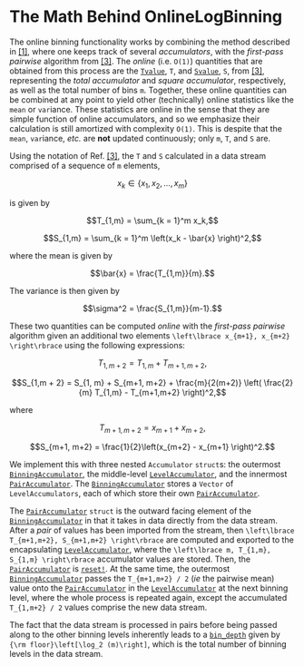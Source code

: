 # The Math Behind OnlineLogBinning

The online binning functionality works by combining the method described in [[1]](@ref), where one keeps track of several _accumulators_, with the _first-pass pairwise_ algorithm from [[3]](@ref). The _online_ (i.e. `O(1)`) quantities that are obtained from this process are the [`Tvalue`](@ref), ``T``, and [`Svalue`](@ref), ``S``, from [[3]](@ref), representing the _total accumulator_ and _square accumulator_, respectively, as well as the total number of bins ``m``. Together, these online quantities can be combined at any point to yield other (technically) online statistics like the `mean` or `var`iance. These statistics are online in the sense that they are simple function of online accumulators, and so we emphasize their calculation is still amortized with complexity `O(1)`. This is despite that the `mean`, `var`iance, _etc._ are __not__ updated continuously; only ``m``, ``T``, and ``S`` are.

Using the notation of Ref. [[3]](@ref), the ``T`` and ``S`` calculated in a data stream comprised of a sequence of ``m`` elements,

```math
x_k \in \left\lbrace x_1,x_2,\dots,x_m\right\rbrace
```

is given by

```math
T_{1,m} = \sum_{k = 1}^m x_k,
```

```math
S_{1,m} = \sum_{k = 1}^m \left(x_k - \bar{x} \right)^2,
```

where the mean is given by

```math
\bar{x} = \frac{T_{1,m}}{m}.
```

The variance is then given by

```math
\sigma^2 = \frac{S_{1,m}}{m-1}.
```

These two quantities can be computed _online_ with the _first-pass_ _pairwise_ algorithm given an additional two elements ``\left\lbrace x_{m+1}, x_{m+2} \right\rbrace`` using the following expressions:

```math
T_{1,m + 2} = T_{1,m} + T_{m+1,m+2},
```

```math
S_{1,m + 2} = S_{1, m} + S_{m+1, m+2} + \frac{m}{2(m+2)} \left( \frac{2}{m} T_{1,m} - T_{m+1,m+2} \right)^2,
```

where

```math
T_{m+1,m+2} = x_{m+1} + x_{m+2},
```

```math
S_{m+1, m+2} = \frac{1}{2}\left(x_{m+2} - x_{m+1} \right)^2.
```

We implement this with three nested `Accumulator` `struct`s: the outermost [`BinningAccumulator`](@ref), the middle-level [`LevelAccumulator`](@ref), and the innermost [`PairAccumulator`](@ref). The [`BinningAccumulator`](@ref) stores a `Vector` of `LevelAccumulators`, each of which store their own [`PairAccumulator`](@ref).

The [`PairAccumulator`](@ref) `struct` is the outward facing element of the [`BinningAccumulator`](@ref) in that it takes in data directly from the data stream. After a _pair_ of values has been imported from the stream, then ``\left\lbrace T_{m+1,m+2}, S_{m+1,m+2} \right\rbrace`` are computed and exported to the encapsulating [`LevelAccumulator`](@ref), where the ``\left\lbrace m, T_{1,m}, S_{1,m} \right\rbrace`` accumulator values are stored. Then, the [`PairAccumulator`](@ref) is [`reset!`](@ref). At the same time, the outermost [`BinningAccumulator`](@ref) passes the ``T_{m+1,m+2} / 2`` (_ie_ the pairwise mean) value onto the [`PairAccumulator`](@ref) in the [`LevelAccumulator`](@ref) at the next binning level, where the whole process is repeated again, except the accumulated ``T_{1,m+2} / 2`` values comprise the new data stream.

The fact that the data stream is processed in pairs before being passed along to the other binning levels inherently leads to a [`bin_depth`](@ref) given by ``{\rm floor}\left[\log_2 (m)\right]``, which is the total number of binning levels in the data stream.
